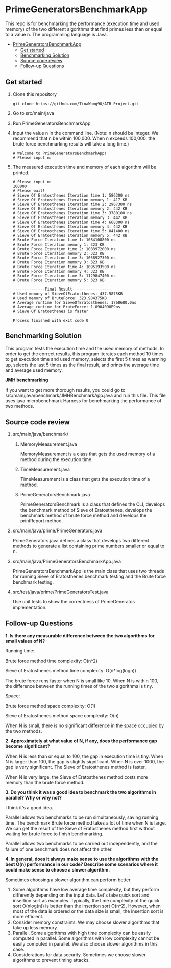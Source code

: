 # PrimeGeneratorsBenchmarkApp

This repo is for benchmarking the performance (execution time and used memory) of the two different algorithms that find primes less than or equal to a value n.  The programming language is Java.

- [PrimeGeneratorsBenchmarkApp](#primegeneratorsbenchmarkapp)
  - [Get started](#get-started)
  - [Benchmarking Solution](#benchmarking-solution)
  - [Source code review](#source-code-review)
  - [Follow-up Questions](#follow-up-questions)

## Get started

1. Clone this repository

   ```
   git clone https://github.com/TinaWang98/ATB-Project.git
   ```

2. Go to src/main/java

3. Run PrimeGeneratorsBenchmarkApp

4. Input the value n in the command line. (Note: n should be integer. We recommend that n be within 100,000. When n exceeds 100,000, the brute force benchmarking results will take a long time.)

   ```
   # Welcome to PrimeGeneratorsBenchmarkApp!
   # Please input n: 
   ```

5. The measured execution time and memory of each algorithm will be printed.

   ```
   # Please input n: 
   100000
   # Please wait!
   # Sieve Of Eratosthenes Iteration time 1: 586300 ns
   # Sieve Of Eratosthenes Iteration memory 1: 417 KB
   # Sieve Of Eratosthenes Iteration time 2: 2967300 ns
   # Sieve Of Eratosthenes Iteration memory 2: 442 KB
   # Sieve Of Eratosthenes Iteration time 3: 3780100 ns
   # Sieve Of Eratosthenes Iteration memory 3: 442 KB
   # Sieve Of Eratosthenes Iteration time 4: 668300 ns
   # Sieve Of Eratosthenes Iteration memory 4: 442 KB
   # Sieve Of Eratosthenes Iteration time 5: 841400 ns
   # Sieve Of Eratosthenes Iteration memory 5: 442 KB
   # Brute Force Iteration time 1: 1084108800 ns
   # Brute Force Iteration memory 1: 323 KB
   # Brute Force Iteration time 2: 1083972000 ns
   # Brute Force Iteration memory 2: 323 KB
   # Brute Force Iteration time 3: 1058927300 ns
   # Brute Force Iteration memory 3: 323 KB
   # Brute Force Iteration time 4: 1095193500 ns
   # Brute Force Iteration memory 4: 323 KB
   # Brute Force Iteration time 5: 1129847400 ns
   # Brute Force Iteration memory 5: 323 KB
   
   --------------Final Result-----------------
   # Used memory of SieveOfEratosthenes: 437.5875KB
   # Used memory of BruteForce: 323.984375KB
   # Average runtime for SieveOfEratosthenes: 1768680.0ns
   # Average runtime for BruteForce: 1.0904098E9ns
   # Sieve Of Eratosthenes is faster
   
   Process finished with exit code 0
   ```

## Benchmarking Solution 

This program tests the execution time and the used memory of methods. In order to get the correct results, this program iterates each method 10 times to get execution time and used memory, selects the first 5 times as warming up, selects the last 5 times as the final result, and prints the average time and average used memory.

**JMH benchmarking**

If you want to get more thorough results, you could go to src/main/java/benchmark/JMHBenchmarkApp.java and run this file. This file uses java microbenchmark Harness for benchmarking the performance of two methods.

## Source code review

1. src/main/java/benchmark/

   1. MemoryMeasurement.java

      MemoryMeasurement is a class that gets the used memory of a method during the execution time. 

   2. TimeMeasurement.java

      TimeMeasurement is a class that gets the execution time of a method.

   3. PrimeGeneratorsBenchmark.java

      PrimeGeneratorsBenchmark is a class that defines the CLI,  develops the benchmark method of Sieve of Eratosthenes, develops the benchmark method of brute force method and develops the printReport method.

2. src/main/java/prime/PrimeGenerators.java

   PrimeGenerators.java defines a class that develops two different methods to generate a list containing prime numbers smaller or equal to n.

3. src/main/java/PrimeGeneratorsBenchmarkApp.java

   PrimeGeneratorsBenchmarkApp is the main class that uses two threads for running Sieve of Eratosthenes benchmark testing and the Brute force benchmark testing.

4. src/test/java/prime/PrimeGeneratorsTest.java

   Use unit tests to show the correctness of PrimeGeneratos implementation.

   

## Follow-up Questions

**1. Is there any measurable difference between the two algorithms for small values of N?**

Running time:

Brute force method time complexity: O(n^2)

Sieve of Eratosthenes method time complexity: O(n*log(logn))

The brute force runs faster when N is small like 10. When N is within 100, the difference between the running times of the two algorithms is tiny.

Space:

Brute force method space complexity: O(1)

Sieve of Eratosthenes method space complexity: O(n)

When N is small, there is no significant difference in the space occupied by the two methods.

**2. Approximately at what value of N, if any, does the performance gap become significant?**

When N is less than or equal to 100, the gap in execution time is tiny. When N is larger than 100, the gap is slightly significant. When N is over 1000, the gap is very significant. The Sieve of Eratosthenes method is faster.

When N is very large, the Sieve of Eratosthenes method costs more memory than the brute force method.

**3. Do you think it was a good idea to benchmark the two algorithms in parallel? Why or why not?**

I think it's a good idea.

Parallel allows two benchmarks to be run simultaneously, saving running time. The benchmark Brute force method takes a lot of time when N is large. We can get the result of the Sieve of Eratosthenes method first without waiting for brute force to finish benchmarking.

Parallel allows two benchmarks to be carried out independently, and the failure of one benchmark does not affect the other.

**4. In general, does it always make sense to use the algorithms with the best O(n) performance in our code? Describe some scenarios where it could make sense to choose a slower algorithm.**

Sometimes choosing a slower algorithm can perform better.

1. Some algorithms have low average time complexity, but they perform differently depending on the input data. Let's take quick sort and insertion sort as examples. Typically, the time complexity of the quick sort O(nlog(n)) is better than the insertion sort O(n^2). However, when most of the data is ordered or the data size is small, the insertion sort is more efficient.
2. Consider memory constraints. We may choose slower algorithms that take up less memory.
3. Parallel. Some algorithms with high time complexity can be easily computed in parallel. Some algorithms with low complexity cannot be easily computed in parallel. We also choose slower algorithms in this case.
4. Considerations for data security. Sometimes we choose slower algorithms to prevent timing attacks.

